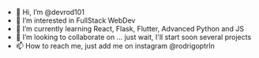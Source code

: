- 👋 Hi, I’m @devrod101
- 👀 I’m interested in FullStack WebDev
- 🌱 I’m currently learning React, Flask, Flutter, Advanced Python and JS
- 💞️ I’m looking to collaborate on ... just wait, I'll start soon several projects
- 📫 How to reach me, just add me on instagram @rodrigoptrln

<!---
devrod101/devrod101 is a ✨ special ✨ repository because its `README.md` (this file) appears on your GitHub profile.
You can click the Preview link to take a look at your changes.
--->
